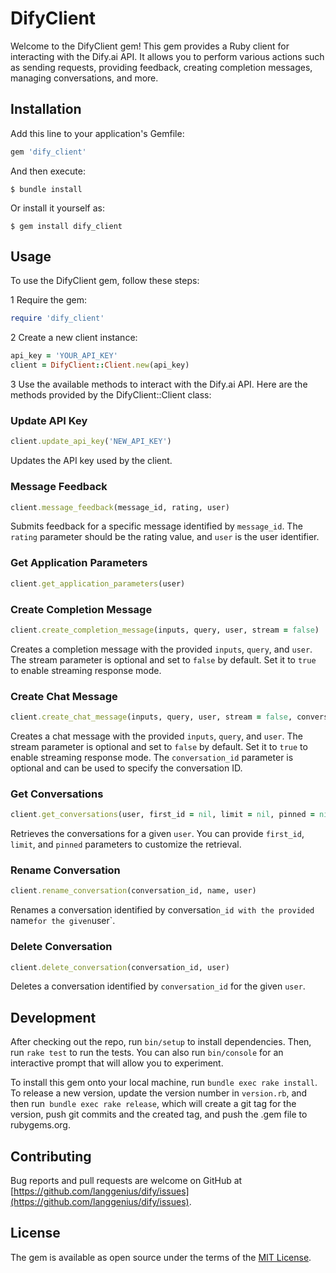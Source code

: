 # DifyClient

Welcome to the DifyClient gem! This gem provides a Ruby client for interacting with the Dify.ai API. It allows you to perform various actions such as sending requests, providing feedback, creating completion messages, managing conversations, and more.

## Installation

Add this line to your application's Gemfile:

```ruby
gem 'dify_client'
```

And then execute:

    $ bundle install

Or install it yourself as:

    $ gem install dify_client

## Usage

To use the DifyClient gem, follow these steps:

1 Require the gem:

```ruby
require 'dify_client'
```
2 Create a new client instance:

```ruby
api_key = 'YOUR_API_KEY'
client = DifyClient::Client.new(api_key)
```

3 Use the available methods to interact with the Dify.ai API. Here are the methods provided by the DifyClient::Client class:

### Update API Key

```ruby
client.update_api_key('NEW_API_KEY')
```
Updates the API key used by the client.

### Message Feedback

```ruby
client.message_feedback(message_id, rating, user)
```

Submits feedback for a specific message identified by `message_id`. The `rating` parameter should be the rating value, and `user` is the user identifier.

### Get Application Parameters

```ruby
client.get_application_parameters(user)
```

### Create Completion Message

```ruby
client.create_completion_message(inputs, query, user, stream = false)
```

Creates a completion message with the provided `inputs`, `query`, and `user`. The stream parameter is optional and set to `false` by default. Set it to `true` to enable streaming response mode.


### Create Chat Message

```ruby
client.create_chat_message(inputs, query, user, stream = false, conversation_id = nil)
```

Creates a chat message with the provided `inputs`, `query`, and `user`. The stream parameter is optional and set to `false` by default. Set it to `true` to enable streaming response mode. The `conversation_id` parameter is optional and can be used to specify the conversation ID.

### Get Conversations

```ruby
client.get_conversations(user, first_id = nil, limit = nil, pinned = nil)
```
Retrieves the conversations for a given `user`. You can provide `first_id`, `limit`, and `pinned` parameters to customize the retrieval.

### Rename Conversation

```ruby
client.rename_conversation(conversation_id, name, user)
```
Renames a conversation identified by conversatio`n_id with the provided `name` for the given `user`.

### Delete Conversation

```ruby
client.delete_conversation(conversation_id, user)
```
Deletes a conversation identified by `conversation_id` for the given `user`.

## Development

After checking out the repo, run `bin/setup` to install dependencies. Then, run `rake test` to run the tests. You can also run `bin/console` for an interactive prompt that will allow you to experiment.

To install this gem onto your local machine, run `bundle exec rake install`. To release a new version, update the version number in `version.rb`, and then run` bundle exec rake release`, which will create a git tag for the version, push git commits and the created tag, and push the .gem file to rubygems.org.


## Contributing

Bug reports and pull requests are welcome on GitHub at [https://github.com/langgenius/dify/issues](https://github.com/langgenius/dify/issues).

## License

The gem is available as open source under the terms of the [MIT License](https://opensource.org/licenses/MIT).